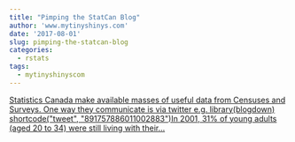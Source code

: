 ```yaml
---
title: "Pimping the StatCan Blog"
author: 'www.mytinyshinys.com'
date: '2017-08-01'
slug: pimping-the-statcan-blog
categories:
  - rstats
tags:
  - mytinyshinyscom
---
```


[Statistics Canada make available masses of useful data from Censuses and Surveys. One way they communicate is via twitter e.g. library(blogdown) shortcode("tweet", "891757886011002883")In 2001, 31% of young adults (aged 20 to 34) were still living with their...<click to read more>](https://www.mytinyshinys.com/2017/08/01/statcan/)

